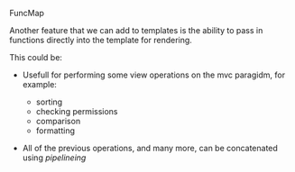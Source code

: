 
FuncMap

Another feature that we can add to templates is the ability to pass in functions directly into the template for rendering.

This could be:
* Usefull for performing some view operations on the mvc paragidm, for example:
    * sorting
    * checking permissions
    * comparison
    * formatting

* All of the previous operations, and many more, can be concatenated using *pipelineing*
